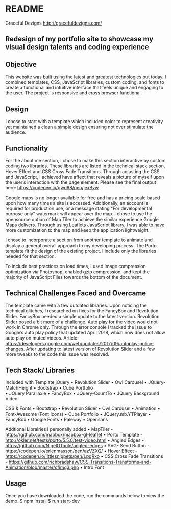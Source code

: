 # README

Graceful Dezigns 
http://gracefuldezigns.com/

## Redesign of my portfolio site to showcase my visual design talents and coding experience 

## Objective
This website was built using the latest and greatest technologies out today. I combined templates, CSS, JavaScript libraries, custom coding, and fonts to create a functional and intuitive interface that feels unique and engaging to the user. The project is responsive and cross browser functional.
 
## Design 
I chose to start with a template which included color to represent creativity yet maintained a clean a simple design ensuring not over stimulate the audience.

## Functionality
For the about me section, I chose to make this section interactive by custom coding two libraries. These libraries are listed in the technical stack section, Hover Effect and CSS Cross Fade Transitions. Through adjusting the CSS and JavaScript, I achieved have affect that reveals a picture of myself upon the user’s interaction with the page element. Please see the final output here: https://codepen.io/gwd88/pen/jexBvw 

Google maps is no longer available for free and has a pricing scale based upon how many times a site is accessed. Additionally, an account is required for production use, or a message stating “For developmental purpose only” watermark will appear over the map. I chose to use the opensource option of Map Tiler to achieve the similar experience Google Maps delivers. Through using Leaflets JavaScript library, I was able to have more customization to the map and keep the application lightweight. 

I chose to incorporate a section from another template to animate and display a general overall approach to my developing process. The Porto template fit the design of the existing project. I include only the libraries needed for that section. 

To include best practices on load times, I used image compression optimization via Photoshop, enabled gzip compression, and kept the majority of JavaScript Files towards the bottom of the document. 

## Technical Challenges Faced and Overcame
The template came with a few outdated libraries. Upon noticing the technical glitches, I researched on fixes for the FancyBox and Revolution Slider.  FancyBox needed a simple update to the latest version. Revolution Slider posed a bit more of a challenge. Auto play for the video would not work in Chrome only. Through the error console I tracked the issue to Google’s auto play policy that updated April 2018, which now does not allow auto play on muted videos. Article: https://developers.google.com/web/updates/2017/09/autoplay-policy-changes. After updating to latest version of Revolution Slider and a few more tweaks to the code this issue was resolved. 

## Tech Stack/ Libraries
 
Included with Template
jQuery
•	Revolution Slider 
•	Owl Carousel
•	JQuery-MatchHeight
•	Bootstrap
•	Cube Portfolio  
•	JQuery Parallaxie
•	FancyBox 
•	JQuery-CountTo
•	JQuery Background Video

CSS & Fonts
•	Bootstrap
•	Revolution Slider
•	Owl Carousel
•	Animation
•	Font-Awesome (Font Icons)
•	Cube Portfolio
•	JQuery.mb.YTPlayer
•	FancyBox
•	Google Fonts
•	Raleway
•	Opensans

Addtional Librairies I personally added
•	MapTiler - https://github.com/mapbox/mapbox-gl-leaflet
•	Porto Template -  http://okler.net/tests/porto/5.5.0/test-video.html 
•	Angled Edges - https://github.com/NigelOToole/angled-edges 
•	SVG- Send Button - https://codepen.io/erlenmasson/pen/azVZXQ/ 
•	Hover Effect - https://codepen.io/littlesnippets/pen/LpgRxo
•	CSS Cross Fade Transitions - https://github.com/richbradshaw/CSS-Transitions-Transforms-and-Animation/blob/master/cfimg3.php 
•	Intro Font

## Usage
Once you have downloaded the code, run the commands below to view the demo.
$ npm install
$ run start-dev



